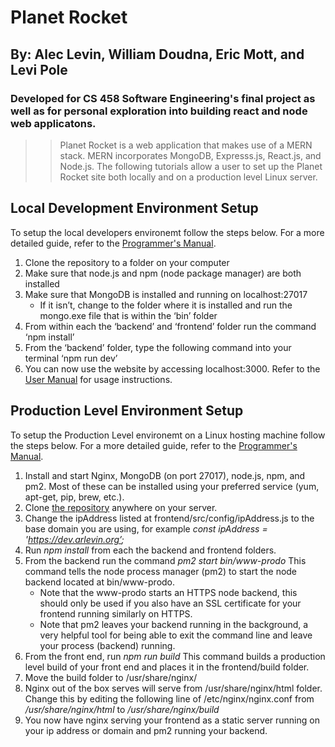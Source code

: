 # Planet Rocket 
## By: Alec Levin, William Doudna, Eric Mott, and Levi Pole
### Developed for CS 458 Software Engineering's final project as well as for personal exploration into building react and node web applicatons.
> > Planet Rocket is a web application that makes use of a MERN stack. MERN incorporates MongoDB, Expresss.js, React.js, and Node.js. The following tutorials allow a user to set up the Planet Rocket site both locally and on a production level Linux server.

## Local Development Environment Setup
To setup the local developers environemt follow the steps below. For a more detailed guide, refer to the [Programmer's Manual](programmersManual.pdf).

1. Clone the repository to a folder on your computer
2. Make sure that node.js and npm (node package manager) are both installed
3. Make sure that MongoDB is installed and running on localhost:27017
    * If it isn’t, change to the folder where it is installed and run the mongo.exe file that is within the ‘bin’ folder
4. From within each the ‘backend’ and ‘frontend’ folder run the command ‘npm install’
5. From the ‘backend’ folder, type the following command into your terminal ‘npm run dev’
6. You can now use the website by accessing localhost:3000. Refer to the [User Manual](userManual.pdf) for usage instructions.

## Production Level Environment Setup
To setup the Production Level environemt on a Linux hosting machine follow the steps below. For a more detailed guide, refer to the [Programmer's Manual](programmersManual.pdf).

1. Install and start Nginx, MongoDB (on port 27017), node.js, npm, and pm2. Most of these can be installed using your preferred service (yum, apt-get, pip, brew, etc.).
2. Clone [the repository](https://github.com/emott10/PlanetRocket2.0) anywhere on your server.
3. Change the ipAddress listed at frontend/src/config/ipAddress.js to the base domain you are using, for example *const ipAddress = 'https://dev.arlevin.org’;*
4. Run *npm install* from each the backend and frontend folders.
5. From the backend run the command *pm2 start bin/www-prodo* This command tells the node process manager (pm2) to start the node backend located at bin/www-prodo.
    * Note that the www-prodo starts an HTTPS node backend, this should only be used if you also have an SSL certificate for your frontend running similarly on HTTPS. 
    * Note that pm2 leaves your backend running in the background, a very helpful tool for being able to exit the command line and leave your process (backend) running.
6. From the front end, run *npm run build* This command builds a production level build of your front end and places it in the frontend/build folder.
7. Move the build folder to /usr/share/nginx/
8. Nginx out of the box serves will serve from /usr/share/nginx/html folder. Change this by editing the following line of /etc/nginx/nginx.conf from */usr/share/nginx/html* to */usr/share/nginx/build*
9. You now have nginx serving your frontend as a static server running on your ip address or domain and pm2 running your backend.
